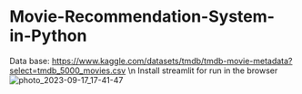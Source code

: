 # Movie-Recommendation-System-in-Python
Data base: https://www.kaggle.com/datasets/tmdb/tmdb-movie-metadata?select=tmdb_5000_movies.csv
\n Install streamlit for run in the browser
![photo_2023-09-17_17-41-47](https://github.com/mdrrifat/Movie-Recommendation-System-in-Python-AI-Projects/assets/90470184/69a8f64f-bc20-4fcc-bf22-15ac3e729ac7)
